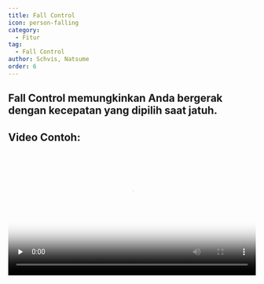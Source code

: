 ```yaml
---
title: Fall Control
icon: person-falling
category:
  - Fitur
tag:
  - Fall Control
author: Schvis, Natsume
order: 6
---
```


## Fall Control memungkinkan Anda bergerak dengan kecepatan yang dipilih saat jatuh.

## Video Contoh:

<video controls preload="none" width="100%" poster="https://nextcloud.atruicardona.xyz/s/ztqDzL5ZQb2Y4cN/preview"><source src="https://nextcloud.atruicardona.xyz/s/ztqDzL5ZQb2Y4cN/download" type="video/mp4"></video>